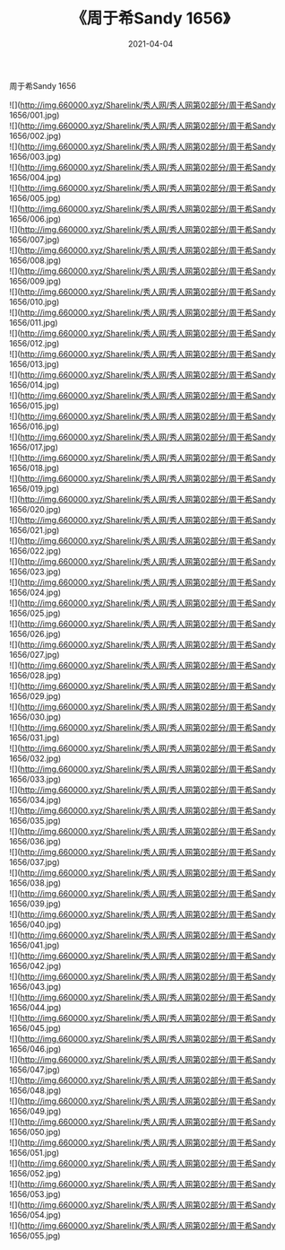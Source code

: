 ﻿---
layout: post
title:  《周于希Sandy 1656》
date:   2021-04-04
img: http://img.660000.xyz/Sharelink/秀人网/秀人网第02部分/周于希Sandy 1656/000.jpg
categories: [美女, 清纯, 唯美]
---

周于希Sandy 1656

  ![](http://img.660000.xyz/Sharelink/秀人网/秀人网第02部分/周于希Sandy 1656/001.jpg) <br> ![](http://img.660000.xyz/Sharelink/秀人网/秀人网第02部分/周于希Sandy 1656/002.jpg) <br> ![](http://img.660000.xyz/Sharelink/秀人网/秀人网第02部分/周于希Sandy 1656/003.jpg) <br> ![](http://img.660000.xyz/Sharelink/秀人网/秀人网第02部分/周于希Sandy 1656/004.jpg) <br> ![](http://img.660000.xyz/Sharelink/秀人网/秀人网第02部分/周于希Sandy 1656/005.jpg) <br> ![](http://img.660000.xyz/Sharelink/秀人网/秀人网第02部分/周于希Sandy 1656/006.jpg) <br> ![](http://img.660000.xyz/Sharelink/秀人网/秀人网第02部分/周于希Sandy 1656/007.jpg) <br> ![](http://img.660000.xyz/Sharelink/秀人网/秀人网第02部分/周于希Sandy 1656/008.jpg) <br> ![](http://img.660000.xyz/Sharelink/秀人网/秀人网第02部分/周于希Sandy 1656/009.jpg) <br> ![](http://img.660000.xyz/Sharelink/秀人网/秀人网第02部分/周于希Sandy 1656/010.jpg) <br> ![](http://img.660000.xyz/Sharelink/秀人网/秀人网第02部分/周于希Sandy 1656/011.jpg) <br> ![](http://img.660000.xyz/Sharelink/秀人网/秀人网第02部分/周于希Sandy 1656/012.jpg) <br> ![](http://img.660000.xyz/Sharelink/秀人网/秀人网第02部分/周于希Sandy 1656/013.jpg) <br> ![](http://img.660000.xyz/Sharelink/秀人网/秀人网第02部分/周于希Sandy 1656/014.jpg) <br> ![](http://img.660000.xyz/Sharelink/秀人网/秀人网第02部分/周于希Sandy 1656/015.jpg) <br> ![](http://img.660000.xyz/Sharelink/秀人网/秀人网第02部分/周于希Sandy 1656/016.jpg) <br> ![](http://img.660000.xyz/Sharelink/秀人网/秀人网第02部分/周于希Sandy 1656/017.jpg) <br> ![](http://img.660000.xyz/Sharelink/秀人网/秀人网第02部分/周于希Sandy 1656/018.jpg) <br> ![](http://img.660000.xyz/Sharelink/秀人网/秀人网第02部分/周于希Sandy 1656/019.jpg) <br> ![](http://img.660000.xyz/Sharelink/秀人网/秀人网第02部分/周于希Sandy 1656/020.jpg) <br> ![](http://img.660000.xyz/Sharelink/秀人网/秀人网第02部分/周于希Sandy 1656/021.jpg) <br> ![](http://img.660000.xyz/Sharelink/秀人网/秀人网第02部分/周于希Sandy 1656/022.jpg) <br> ![](http://img.660000.xyz/Sharelink/秀人网/秀人网第02部分/周于希Sandy 1656/023.jpg) <br> ![](http://img.660000.xyz/Sharelink/秀人网/秀人网第02部分/周于希Sandy 1656/024.jpg) <br> ![](http://img.660000.xyz/Sharelink/秀人网/秀人网第02部分/周于希Sandy 1656/025.jpg) <br> ![](http://img.660000.xyz/Sharelink/秀人网/秀人网第02部分/周于希Sandy 1656/026.jpg) <br> ![](http://img.660000.xyz/Sharelink/秀人网/秀人网第02部分/周于希Sandy 1656/027.jpg) <br> ![](http://img.660000.xyz/Sharelink/秀人网/秀人网第02部分/周于希Sandy 1656/028.jpg) <br> ![](http://img.660000.xyz/Sharelink/秀人网/秀人网第02部分/周于希Sandy 1656/029.jpg) <br> ![](http://img.660000.xyz/Sharelink/秀人网/秀人网第02部分/周于希Sandy 1656/030.jpg) <br> ![](http://img.660000.xyz/Sharelink/秀人网/秀人网第02部分/周于希Sandy 1656/031.jpg) <br> ![](http://img.660000.xyz/Sharelink/秀人网/秀人网第02部分/周于希Sandy 1656/032.jpg) <br> ![](http://img.660000.xyz/Sharelink/秀人网/秀人网第02部分/周于希Sandy 1656/033.jpg) <br> ![](http://img.660000.xyz/Sharelink/秀人网/秀人网第02部分/周于希Sandy 1656/034.jpg) <br> ![](http://img.660000.xyz/Sharelink/秀人网/秀人网第02部分/周于希Sandy 1656/035.jpg) <br> ![](http://img.660000.xyz/Sharelink/秀人网/秀人网第02部分/周于希Sandy 1656/036.jpg) <br> ![](http://img.660000.xyz/Sharelink/秀人网/秀人网第02部分/周于希Sandy 1656/037.jpg) <br> ![](http://img.660000.xyz/Sharelink/秀人网/秀人网第02部分/周于希Sandy 1656/038.jpg) <br> ![](http://img.660000.xyz/Sharelink/秀人网/秀人网第02部分/周于希Sandy 1656/039.jpg) <br> ![](http://img.660000.xyz/Sharelink/秀人网/秀人网第02部分/周于希Sandy 1656/040.jpg) <br> ![](http://img.660000.xyz/Sharelink/秀人网/秀人网第02部分/周于希Sandy 1656/041.jpg) <br> ![](http://img.660000.xyz/Sharelink/秀人网/秀人网第02部分/周于希Sandy 1656/042.jpg) <br> ![](http://img.660000.xyz/Sharelink/秀人网/秀人网第02部分/周于希Sandy 1656/043.jpg) <br> ![](http://img.660000.xyz/Sharelink/秀人网/秀人网第02部分/周于希Sandy 1656/044.jpg) <br> ![](http://img.660000.xyz/Sharelink/秀人网/秀人网第02部分/周于希Sandy 1656/045.jpg) <br> ![](http://img.660000.xyz/Sharelink/秀人网/秀人网第02部分/周于希Sandy 1656/046.jpg) <br> ![](http://img.660000.xyz/Sharelink/秀人网/秀人网第02部分/周于希Sandy 1656/047.jpg) <br> ![](http://img.660000.xyz/Sharelink/秀人网/秀人网第02部分/周于希Sandy 1656/048.jpg) <br> ![](http://img.660000.xyz/Sharelink/秀人网/秀人网第02部分/周于希Sandy 1656/049.jpg) <br> ![](http://img.660000.xyz/Sharelink/秀人网/秀人网第02部分/周于希Sandy 1656/050.jpg) <br> ![](http://img.660000.xyz/Sharelink/秀人网/秀人网第02部分/周于希Sandy 1656/051.jpg) <br> ![](http://img.660000.xyz/Sharelink/秀人网/秀人网第02部分/周于希Sandy 1656/052.jpg) <br> ![](http://img.660000.xyz/Sharelink/秀人网/秀人网第02部分/周于希Sandy 1656/053.jpg) <br> ![](http://img.660000.xyz/Sharelink/秀人网/秀人网第02部分/周于希Sandy 1656/054.jpg) <br> ![](http://img.660000.xyz/Sharelink/秀人网/秀人网第02部分/周于希Sandy 1656/055.jpg) <br>
